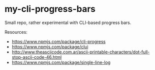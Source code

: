 # my-cli-progress-bars

Small repo, rather experimental with CLI-based progress bars.

Resources:

- https://www.npmjs.com/package/cli-progress
- https://www.npmjs.com/package/clui
- http://www.theasciicode.com.ar/ascii-printable-characters/dot-full-stop-ascii-code-46.html
- https://www.npmjs.com/package/single-line-log

